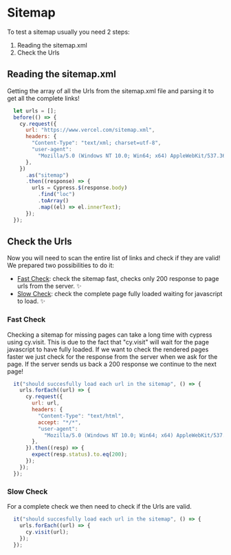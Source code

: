 # Sitemap

To test a sitemap usually you need 2 steps:
1. Reading the sitemap.xml 
2. Check the Urls

## Reading the sitemap.xml 

Getting the array of all the Urls from the sitemap.xml file and parsing it to get all the complete links!
```javascript
  let urls = [];
  before(() => {
    cy.request({
      url: "https://www.vercel.com/sitemap.xml",
      headers: {
        "Content-Type": "text/xml; charset=utf-8",
        "user-agent":
          "Mozilla/5.0 (Windows NT 10.0; Win64; x64) AppleWebKit/537.36 (KHTML, like Gecko) Chrome/92.0.4515.131 Safari/537.36",
      },
    })
      .as("sitemap")
      .then((response) => {
        urls = Cypress.$(response.body)
          .find("loc")
          .toArray()
          .map((el) => el.innerText);
      });
  });
```

## Check the Urls

Now you will need to scan the entire list of links and check if they are valid! We prepared two possibilities to do it: 

- [Fast Check](cypress/integration/sitemap-fast.ts): check the sitemap fast, checks only 200 response to page urls from the server. ✨
- [Slow Check](cypress/integration/sitemap-slow.ts): check the complete page fully loaded waiting for javascript to load. ✨

### Fast Check

Checking a sitemap for missing pages can take a long time with cypress using cy.visit.
This is due to the fact that "cy.visit" will wait for the page javascript to have fully loaded.
If we want to check the rendered pages faster we just check for the response from the server when we ask for the page.
If the server sends us back a 200 response we continue to the next page!

```javascript
  it("should succesfully load each url in the sitemap", () => {
    urls.forEach((url) => {
      cy.request({
        url: url,
        headers: {
          "Content-Type": "text/html",
          accept: "*/*",
          "user-agent":
            "Mozilla/5.0 (Windows NT 10.0; Win64; x64) AppleWebKit/537.36 (KHTML, like Gecko) Chrome/92.0.4515.131 Safari/537.36",
        },
      }).then((resp) => {
        expect(resp.status).to.eq(200);
      });
    });
  });
```

### Slow Check

For a complete check we then need to check if the Urls are valid.

```javascript
  it("should succesfully load each url in the sitemap", () => {
    urls.forEach((url) => {
      cy.visit(url);
    });
  });
```